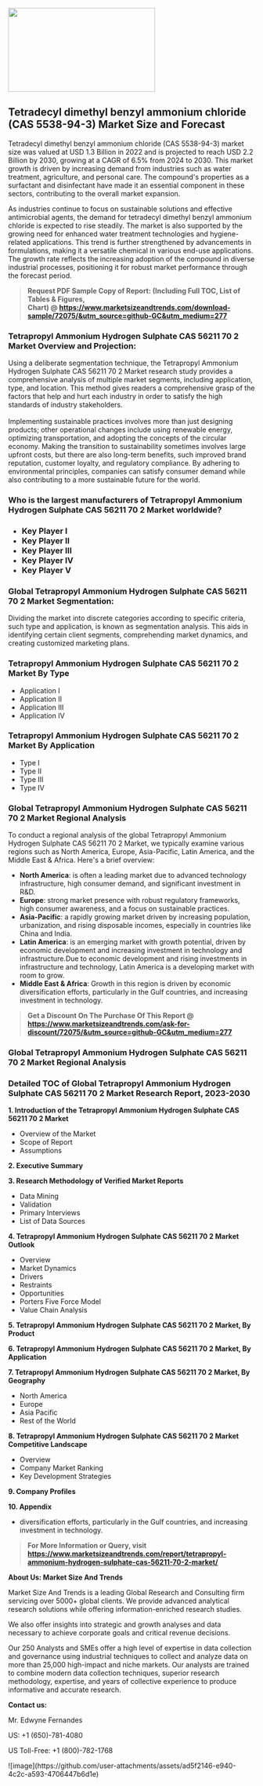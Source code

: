 <p><img class="alignnone size-medium wp-image-20088" src="https://ffe5etoiles.com/wp-content/uploads/2024/12/MST1-300x171.png" alt="" width="300" height="171" /></p><h2>Tetradecyl dimethyl benzyl ammonium chloride (CAS 5538-94-3) Market Size and Forecast</h2><p>Tetradecyl dimethyl benzyl ammonium chloride (CAS 5538-94-3) market size was valued at USD 1.3 Billion in 2022 and is projected to reach USD 2.2 Billion by 2030, growing at a CAGR of 6.5% from 2024 to 2030. This market growth is driven by increasing demand from industries such as water treatment, agriculture, and personal care. The compound's properties as a surfactant and disinfectant have made it an essential component in these sectors, contributing to the overall market expansion.</p><p>As industries continue to focus on sustainable solutions and effective antimicrobial agents, the demand for tetradecyl dimethyl benzyl ammonium chloride is expected to rise steadily. The market is also supported by the growing need for enhanced water treatment technologies and hygiene-related applications. This trend is further strengthened by advancements in formulations, making it a versatile chemical in various end-use applications. The growth rate reflects the increasing adoption of the compound in diverse industrial processes, positioning it for robust market performance through the forecast period.</p></p><blockquote id="" class=""><strong>Request PDF Sample Copy of Report: (Including Full TOC, List of Tables &amp; Figures, Chart)&nbsp;@&nbsp;<strong><a href="https://www.marketsizeandtrends.com/download-sample/72075/&utm_source=github-GC&utm_medium=277" target="_blank">https://www.marketsizeandtrends.com/download-sample/72075/&utm_source=github-GC&utm_medium=277</a></strong></strong></blockquote><h3 id="" class="">Tetrapropyl Ammonium Hydrogen Sulphate CAS 56211 70 2 Market&nbsp;Overview and Projection:</h3><p id="" class="">Using a deliberate segmentation technique, the Tetrapropyl Ammonium Hydrogen Sulphate CAS 56211 70 2 Market research study provides a comprehensive analysis of multiple market segments, including application, type, and location. This method gives readers a comprehensive grasp of the factors that help and hurt each industry in order to satisfy the high standards of industry stakeholders. <br /> <br />Implementing sustainable practices involves more than just designing products; other operational changes include using renewable energy, optimizing transportation, and adopting the concepts of the circular economy. Making the transition to sustainability sometimes involves large upfront costs, but there are also long-term benefits, such improved brand reputation, customer loyalty, and regulatory compliance. By adhering to environmental principles, companies can satisfy consumer demand while also contributing to a more sustainable future for the world.</p><h3 id="" class="">Who is the largest manufacturers of&nbsp;Tetrapropyl Ammonium Hydrogen Sulphate CAS 56211 70 2 Market worldwide?</h3><h3 class=""><p><ul><li>Key Player I </li><li> Key Player II </li><li> Key Player III </li><li> Key Player IV </li><li> Key Player V</li></ul></p></h3><h3 id="" class="">Global&nbsp;Tetrapropyl Ammonium Hydrogen Sulphate CAS 56211 70 2 Market Segmentation:</h3><p id="" class="">Dividing the market into discrete categories according to specific criteria, such type and application, is known as segmentation analysis. This aids in identifying certain client segments, comprehending market dynamics, and creating customized marketing plans.</p><h3 id="" class="">Tetrapropyl Ammonium Hydrogen Sulphate CAS 56211 70 2 Market&nbsp;By Type</h3><p><p><ul><li>Application I</li><li> Application II</li><li> Application III</li><li> Application IV</p></li></ul></p></p><h3 id="" class="">Tetrapropyl Ammonium Hydrogen Sulphate CAS 56211 70 2 Market&nbsp;By Application</h3><p class=""><p><ul><li>Type I</li><li> Type II</li><li> Type III</li><li> Type IV</li></ul></p></p><h3 id="" class="">Global Tetrapropyl Ammonium Hydrogen Sulphate CAS 56211 70 2 Market Regional Analysis</h3><p id="" class="">To conduct a regional analysis of the global Tetrapropyl Ammonium Hydrogen Sulphate CAS 56211 70 2 Market, we typically examine various regions such as North America, Europe, Asia-Pacific, Latin America, and the Middle East &amp; Africa. Here's a brief overview:</p><ul><li><strong>North America</strong>: is often a leading market due to advanced technology infrastructure, high consumer demand, and significant investment in R&amp;D.</li><li><strong>Europe</strong>: strong market presence with robust regulatory frameworks, high consumer awareness, and a focus on sustainable practices.</li><li><strong>Asia-Pacific</strong>: a rapidly growing market driven by increasing population, urbanization, and rising disposable incomes, especially in countries like China and India.</li><li><strong>Latin America</strong>: is an emerging market with growth potential, driven by economic development and increasing investment in technology and infrastructure.Due to economic development and rising investments in infrastructure and technology, Latin America is a developing market with room to grow.</li><li><strong>Middle East &amp; Africa</strong>: Growth in this region is driven by economic diversification efforts, particularly in the Gulf countries, and increasing investment in technology.</li></ul><blockquote id="" class=""><strong>Get a Discount On The Purchase Of This Report @ <strong><a href="https://www.marketsizeandtrends.com/ask-for-discount/72075/&utm_source=github-GC&utm_medium=277" target="_blank">https://www.marketsizeandtrends.com/ask-for-discount/72075/&utm_source=github-GC&utm_medium=277</a></strong></strong></blockquote><h3 id="" class="">Global Tetrapropyl Ammonium Hydrogen Sulphate CAS 56211 70 2 Market Regional Analysis</h3><h3 id="" class="">Detailed TOC of Global Tetrapropyl Ammonium Hydrogen Sulphate CAS 56211 70 2 Market Research Report, 2023-2030</h3><p id="" class=""><strong>1. Introduction of the Tetrapropyl Ammonium Hydrogen Sulphate CAS 56211 70 2 Market</strong></p><ul><li>Overview of the Market</li><li>Scope of Report</li><li>Assumptions</li></ul><p id="" class=""><strong>2. Executive Summary</strong></p><p id="" class=""><strong>3. Research Methodology of Verified Market Reports</strong></p><ul><li>Data Mining</li><li>Validation</li><li>Primary Interviews</li><li>List of Data Sources</li></ul><p id="" class=""><strong>4. Tetrapropyl Ammonium Hydrogen Sulphate CAS 56211 70 2 Market Outlook</strong></p><ul><li>Overview</li><li>Market Dynamics</li><li>Drivers</li><li>Restraints</li><li>Opportunities</li><li>Porters Five Force Model</li><li>Value Chain Analysis</li></ul><p id="" class=""><strong>5. Tetrapropyl Ammonium Hydrogen Sulphate CAS 56211 70 2 Market, By Product</strong></p><p id="" class=""><strong>6. Tetrapropyl Ammonium Hydrogen Sulphate CAS 56211 70 2 Market, By Application</strong></p><p id="" class=""><strong>7. Tetrapropyl Ammonium Hydrogen Sulphate CAS 56211 70 2 Market, By Geography</strong></p><ul><li>North America</li><li>Europe</li><li>Asia Pacific</li><li>Rest of the World</li></ul><p id="" class=""><strong>8. Tetrapropyl Ammonium Hydrogen Sulphate CAS 56211 70 2 Market Competitive Landscape</strong></p><ul><li>Overview</li><li>Company Market Ranking</li><li>Key Development Strategies</li></ul><p id="" class=""><strong>9. Company Profiles</strong></p><p id="" class=""><strong>10. Appendix</strong></p><ul><li>diversification efforts, particularly in the Gulf countries, and increasing investment in technology.</li></ul><blockquote id="" class=""><strong>For More Information or Query, visit <strong><strong><a href="https://www.marketsizeandtrends.com/report/tetrapropyl-ammonium-hydrogen-sulphate-cas-56211-70-2-market/" target="_blank">https://www.marketsizeandtrends.com/report/tetrapropyl-ammonium-hydrogen-sulphate-cas-56211-70-2-market/</a></strong></strong></strong></blockquote><p id="" class=""><strong>About Us: Market Size And Trends</strong></p><p id="" class="">Market Size And Trends is a leading Global Research and Consulting firm servicing over 5000+ global clients. We provide advanced analytical research solutions while offering information-enriched research studies.</p><p id="" class="">We also offer insights into strategic and growth analyses and data necessary to achieve corporate goals and critical revenue decisions.</p><p id="" class="">Our 250 Analysts and SMEs offer a high level of expertise in data collection and governance using industrial techniques to collect and analyze data on more than 25,000 high-impact and niche markets. Our analysts are trained to combine modern data collection techniques, superior research methodology, expertise, and years of collective experience to produce informative and accurate research.</p><p id="" class=""><strong>Contact us:</strong></p><p id="" class="">Mr. Edwyne Fernandes</p><p id="" class="">US: +1 (650)-781-4080</p><p id="" class="">US Toll-Free: +1 (800)-782-1768</p>
![image](https://github.com/user-attachments/assets/ad5f2146-e940-4c2c-a593-4706447b6d1e)
